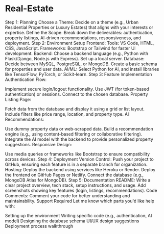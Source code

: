 # Real-Estate
Step 1: Planning
Choose a Theme:
Decide on a theme (e.g., Urban Residential Properties or Luxury Estates) that aligns with your interests or expertise.
Define the Scope:
Break down the deliverables: authentication, property listings, AI-driven recommendations, responsiveness, and deployment.
Step 2: Environment Setup
Frontend:
Tools: VS Code, HTML, CSS, JavaScript.
Frameworks: Bootstrap or Tailwind for faster UI development.
Backend:
Choose a backend language (e.g., Python with Flask/Django, Node.js with Express).
Set up a local server.
Database:
Decide between MySQL, PostgreSQL, or MongoDB.
Create a basic schema for properties and user data.
AI/ML:
Select Python for AI, and install libraries like TensorFlow, PyTorch, or Scikit-learn.
Step 3: Feature Implementation
Authentication Flow:

Implement secure login/logout functionality.
Use JWT (for token-based authentication) or sessions.
Connect to the chosen database.
Property Listing Page:

Fetch data from the database and display it using a grid or list layout.
Include filters like price range, location, and property type.
AI Recommendations:

Use dummy property data or web-scraped data.
Build a recommendation engine (e.g., using content-based filtering or collaborative filtering).
Integrate the AI model with the backend to provide personalized property suggestions.
Responsive Design:

Use media queries or frameworks like Bootstrap to ensure compatibility across devices.
Step 4: Deployment
Version Control:
Push your project to GitHub, ensuring each feature is in a separate branch for organization.
Hosting:
Deploy the backend using services like Heroku or Render.
Deploy the frontend on GitHub Pages or Netlify.
Connect the database (e.g., MongoDB Atlas for MongoDB).
Step 5: Documentation
README:
Write a clear project overview, tech stack, setup instructions, and usage.
Add screenshots showing key features (login, listings, recommendations).
Code Comments:
Comment your code for better understanding and maintainability.
Support Required
Let me know which parts you'd like help with:

Setting up the environment
Writing specific code (e.g., authentication, AI model)
Designing the database schema
UI/UX design suggestions
Deployment process walkthrough
